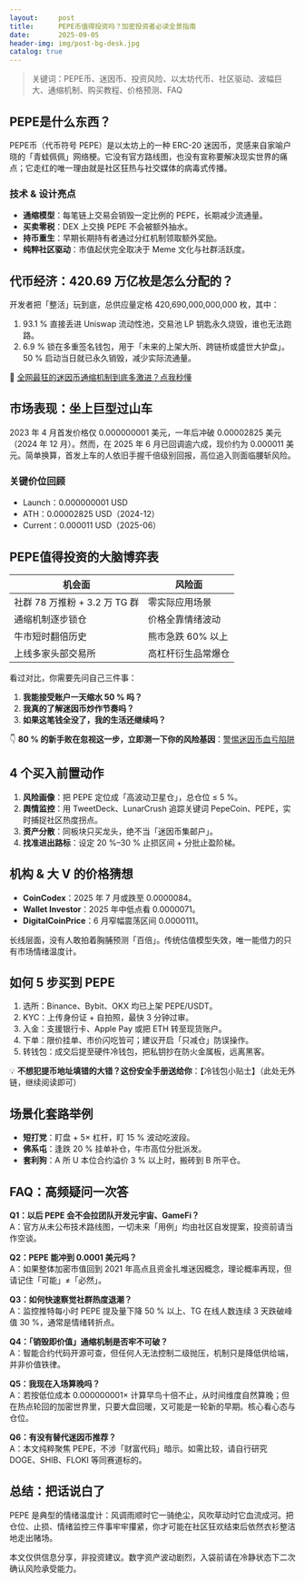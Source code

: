 ```yaml
---
layout:     post
title:      PEPE币值得投资吗？加密投资者必读全景指南
date:       2025-09-05
header-img: img/post-bg-desk.jpg
catalog: true
---
```


> 关键词：PEPE币、迷因币、投资风险、以太坊代币、社区驱动、波幅巨大、通缩机制、购买教程、价格预测、FAQ

## PEPE是什么东西？  
PEPE币（代币符号 PEPE）是以太坊上的一种 ERC-20 迷因币，灵感来自家喻户晓的「青蛙佩佩」网络梗。它没有官方路线图，也没有宣称要解决现实世界的痛点；它走红的唯一理由就是社区狂热与社交媒体的病毒式传播。  

### 技术 & 设计亮点  
- **通缩模型**：每笔链上交易会销毁一定比例的 PEPE，长期减少流通量。  
- **买卖零税**：DEX 上交换 PEPE 不会被额外抽水。  
- **持币重生**：早期长期持有者通过分红机制领取额外奖励。  
- **纯粹社区驱动**：市值起伏完全取决于 Meme 文化与社群活跃度。  

## 代币经济：420.69 万亿枚是怎么分配的？  
开发者把「整活」玩到底，总供应量定格 420,690,000,000,000 枚，其中：  

1. 93.1 % 直接丢进 Uniswap 流动性池，交易池 LP 钥匙永久烧毁，谁也无法跑路。  
2. 6.9 % 锁在多重签名钱包，用于「未来的上架大所、跨链桥或盛世大护盘」。  
50 % 启动当日就已永久销毁，减少实际流通量。  

👀 [全网最狂的迷因币通缩机制到底多激进？点我秒懂](https://okxdog.com/)  

## 市场表现：坐上巨型过山车  
2023 年 4 月首发价格仅 0.000000001 美元，一年后冲破 0.00002825 美元（2024 年 12 月）。然而，在 2025 年 6 月已回调逾六成，现价约为 0.000011 美元。简单换算，首发上车的人依旧手握千倍级别回报，高位追入则面临腰斩风险。  

### 关键价位回顾  
- Launch：0.000000001 USD  
- ATH：0.00002825 USD（2024-12）  
- Current：0.000011 USD（2025-06）  

## PEPE值得投资的大脑博弈表  

| 机会面               | 风险面               |
|---------------------|---------------------|
| 社群 78 万推粉 + 3.2 万 TG 群 | 零实际应用场景       |
| 通缩机制逐步锁仓      | 价格全靠情绪波动      |
| 牛市短时翻倍历史      | 熊市急跌 60% 以上    |
| 上线多家头部交易所     | 高杠杆衍生品常爆仓    |

看过对比，你需要先问自己三件事：  
1. **我能接受账户一天缩水 50 % 吗？**  
2. **我真的了解迷因币炒作节奏吗？**  
3. **如果这笔钱全没了，我的生活还继续吗？**  

👇 **80 % 的新手败在忽视这一步，立即测一下你的风险基因**：[警惕迷因币血亏陷阱](https://okxdog.com/)  

## 4 个买入前置动作  

1. **风险画像**：把 PEPE 定位成「高波动卫星仓」，总仓位 ≤ 5 %。  
2. **舆情监控**：用 TweetDeck、LunarCrush 追踪关键词 PepeCoin、PEPE，实时捕捉社区热度拐点。  
3. **资产分散**：同板块只买龙头，绝不当「迷因币集邮户」。  
4. **找准进出路标**：设定 20 %–30 % 止损区间 + 分批止盈阶梯。  

## 机构 & 大 V 的价格猜想  

- **CoinCodex**：2025 年 7 月或跌至 0.0000084。  
- **Wallet Investor**：2025 年中低点看 0.0000071。  
- **DigitalCoinPrice**：6 月窄幅震荡区间 0.0000111。  

长线层面，没有人敢拍着胸脯预测「百倍」。传统估值模型失效，唯一能借力的只有市场情绪温度计。  

## 如何 5 步买到 PEPE  

1. 选所：Binance、Bybit、OKX 均已上架 PEPE/USDT。  
2. KYC：上传身份证 + 自拍照，最快 3 分钟过审。  
3. 入金：支援银行卡、Apple Pay 或把 ETH 转至现货账户。  
4. 下单：限价挂单、市价闪吃皆可；建议开启「只减仓」防误操作。  
5. 转钱包：成交后提至硬件冷钱包，把私钥抄在防火金属板，远离黑客。  

💡 **不想犯提币地址填错的大错？这份安全手册送给你**：【冷钱包小贴士】（此处无外链，继续阅读即可）

## 场景化套路举例  
- **短打党**：盯盘 + 5× 杠杆，盯 15 % 波动吃波段。  
- **佛系屯**：逢跌 20 % 挂单补仓，牛市高位分批派发。  
- **套利狗**：A 所 U 本位合约溢价 3 % 以上时，搬砖到 B 所平仓。  

## FAQ：高频疑问一次答  

**Q1：以后 PEPE 会不会拉团队开发元宇宙、GameFi？**  
A：官方从未公布技术路线图，一切未来「用例」均由社区自发提案，投资前请当作空谈。  

**Q2：PEPE 能冲到 0.0001 美元吗？**  
A：如果整体加密市值回到 2021 年高点且资金扎堆迷因概念，理论概率再现，但请记住「可能」≠「必然」。  

**Q3：如何快速察觉社群热度退潮？**  
A：监控推特每小时 PEPE 提及量下降 50 % 以上、TG 在线人数连续 3 天跌破峰值 30 %，通常是情绪转折点。  

**Q4：「销毁即价值」通缩机制是否牢不可破？**  
A：智能合约代码开源可查，但任何人无法控制二级抛压，机制只是降低供给端，并非价值铁律。  

**Q5：我现在入场算晚吗？**  
A：若按低位成本 0.000000001× 计算早鸟十倍不止，从时间维度自然算晚；但在热点轮回的加密世界里，只要大盘回暖，又可能是一轮新的早期。核心看心态与仓位。  

**Q6：有没有替代迷因币推荐？**  
A：本文纯粹聚焦 PEPE，不涉「财富代码」暗示。如需比较，请自行研究 DOGE、SHIB、FLOKI 等同赛道标的。  

## 总结：把话说白了  
PEPE 是典型的情绪温度计：风调雨顺时它一骑绝尘，风吹草动时它血流成河。把仓位、止损、情绪监控三件事牢牢攥紧，你才可能在社区狂欢结束后依然衣衫整洁地走出赌场。  

本文仅供信息分享，非投资建议。数字资产波动剧烈，入袋前请在冷静状态下二次确认风险承受能力。